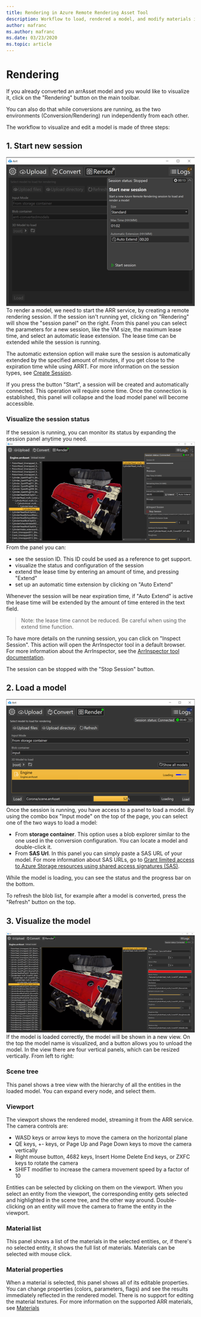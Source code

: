 ```yaml
---
title: Rendering in Azure Remote Rendering Asset Tool
description: Workflow to load, rendered a model, and modify materials in ARRT
author: mafranc
ms.author: mafranc
ms.date: 03/23/2020
ms.topic: article
---
```


# Rendering

If you already converted an arrAsset model and you would like to visualize it, click on the "Rendering" button on the main toolbar.

You can also do that while conversions are running, as the two environments (Conversion/Rendering) run independently from each other.

The workflow to visualize and edit a model is made of three steps:

## 1. Start new session

![Start New Session](media/startsession.png)
To render a model, we need to start the ARR service, by creating a remote rendering session. If the session isn't running yet, clicking on "Rendering" will show the "session panel" on the right. From this panel you can select the parameters for a new session, like the VM size, the maximum lease time, and select an automatic lease extension. The lease time can be extended while the session is running.

The automatic extension option will make sure the session is automatically extended by the specified amount of minutes, if you get close to the expiration time while using ARRT. For more information on the session types, see [Create Session](https://docs.microsoft.com/azure/remote-rendering/how-tos/session-rest-api#create-a-session).

If you press the button "Start", a session will be created and automatically connected. This operation will require some time. Once the connection is established, this panel will collapse and the load model panel will become accessible.

### Visualize the session status

If the session is running, you can monitor its status by expanding the session panel anytime you need.
![Session Info](media/statuspanel.png)
From the panel you can:

* see the session ID. This ID could be used as a reference to get support.
* visualize the status and configuration of the session
* extend the lease time by entering an amount of time, and pressing "Extend"
* set up an automatic time extension by clicking on "Auto Extend"

Whenever the session will be near expiration time, if "Auto Extend" is active the lease time will be extended by the amount of time entered in the text field.

> Note:
> the lease time cannot be reduced. Be careful when using the extend time function.

To have more details on the running session, you can click on "Inspect Session". This action will open the ArrInspector tool in a default browser. For more information about the ArrInspector, see the [ArrInspector tool documentation](https://docs.microsoft.com/azure/remote-rendering/resources/tools/arr-inspector).

The session can be stopped with the "Stop Session" button.

## 2. Load a model

![Loading model](media/loading.png)
Once the session is running, you have access to a panel to load a model. By using the combo box "Input mode" on the top of the page, you can select one of the two ways to load a model:

* From **storage container**. This option uses a blob explorer similar to the one used in the conversion configuration. You can locate a model and double-click it.
* From **SAS Url**. In this panel you can simply paste a SAS URL of your model. For more information about SAS URLs, go to [Grant limited access to Azure Storage resources using shared access signatures (SAS)](https://docs.microsoft.com/azure/storage/common/storage-sas-overview).

While the model is loading, you can see the status and the progress bar on the bottom.

To refresh the blob list, for example after a model is converted, press the "Refresh" button on the top.

## 3. Visualize the model

![Rendering View](media/renderingview.png)
If the model is loaded correctly, the model will be shown in a new view. On the top the model name is visualized, and a button allows you to unload the model.
In the view there are four vertical panels, which can be resized vertically. From left to right:

### Scene tree

This panel shows a tree view with the hierarchy of all the entities in the loaded model. You can expand every node, and select them.

### Viewport

The viewport shows the rendered model, streaming it from the ARR service. The camera controls are:

* WASD keys or arrow keys to move the camera on the horizontal plane
* QE keys, +- keys, or Page Up and Page Down keys to move the camera vertically
* Right mouse button, 4682 keys, Insert Home Delete End keys, or ZXFC keys to rotate the camera
* SHIFT modifier to increase the camera movement speed by a factor of 10

Entities can be selected by clicking on them on the viewport. When you select an entity from the viewport, the corresponding entity gets selected and highlighted in the scene tree, and the other way around.
Double-clicking on an entity will move the camera to frame the entity in the viewport.

### Material list

This panel shows a list of the materials in the selected entities, or, if there's no selected entity, it shows the full list of materials. Materials can be selected with mouse click.

### Material properties

When a material is selected, this panel shows all of its editable properties. You can change properties (colors, parameters, flags) and see the results immediately reflected in the rendered model. There is no support for editing the material textures. For more information on the supported ARR materials, see [Materials](https://docs.microsoft.com/azure/remote-rendering/concepts/materials)
